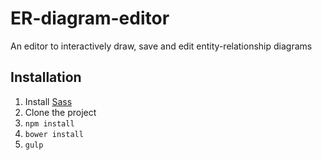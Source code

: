 # ER-diagram-editor
An editor to interactively draw, save and edit entity-relationship diagrams

## Installation
1. Install [Sass](http://sass-lang.com/install)
2. Clone the project
3. `npm install`
4. `bower install`
5. `gulp`
